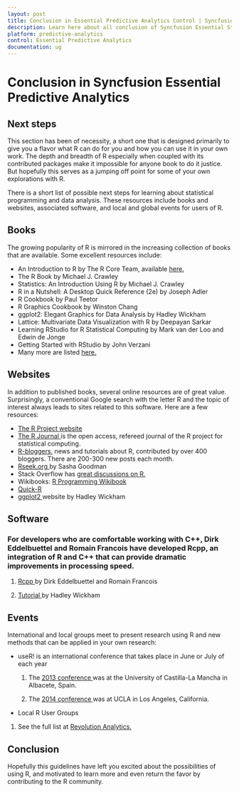 ```yaml
---
layout: post
title: Conclusion in Essential Predictive Analytics Control | Syncfusion
description: Learn here about all conclusion of Syncfusion Essential Studio Predictive Analytics control, and more.
platform: predictive-analytics
control: Essential Predictive Analytics
documentation: ug
---
```


# Conclusion in Syncfusion Essential Predictive Analytics

## Next steps 

This section has been of necessity, a short one that is designed primarily to give you a flavor what R can do for you and how you can use it in your own work. The depth and breadth of R especially when coupled with its contributed packages make it impossible for anyone book to do it justice. But hopefully this serves as a jumping off point for some of your own explorations with R. 

There is a short list of possible next steps for learning about statistical programming and data analysis. These resources include books and websites, associated software, and local and global events for users of R.  

## Books 

The growing popularity of R is mirrored in the increasing collection of books that are available. Some excellent resources include: 

* An Introduction to R by The R Core Team, available [here](http://cran.r-project.org/doc/manuals/R-intro.html)[.](http://cran.r-project.org/doc/manuals/R-intro.html)
* The R Book by Michael J. Crawley 
* Statistics: An Introduction Using R by Michael J. Crawley 
* R in a Nutshell: A Desktop Quick Reference (2e) by Joseph Adler 
* R Cookbook by Paul Teetor 
* R Graphics Cookbook by Winston Chang 
* ggplot2: Elegant Graphics for Data Analysis by Hadley Wickham 
* Lattice: Multivariate Data Visualization with R by Deepayan Sarkar 
* Learning RStudio for R Statistical Computing by Mark van der Loo and Edwin de Jonge 
* Getting Started with RStudio by John Verzani 
* Many more are listed [here](http://www.r-project.org/doc/bib/R-books.html)[.](http://www.r-project.org/doc/bib/R-books.html)

## Websites 


In addition to published books, several online resources are of great value. Surprisingly, a conventional Google search with the letter R and the topic of interest always leads to sites related to this software. Here are a few resources:

* [The R Project website](http://www.r-project.org/)[ ](http://www.r-project.org/)
* [The R Journal](http://journal.r-project.org/)[ ](http://journal.r-project.org/)is the open access, refereed journal of the R project for statistical computing.  
* [R](http://www.r-bloggers.com/)[-](http://www.r-bloggers.com/)[bloggers](http://www.r-bloggers.com/)[,](http://www.r-bloggers.com/) news and tutorials about R, contributed by over 400 bloggers. There are 200-300 new posts each month. 
* [Rseek.org](http://rseek.org/)[ ](http://rseek.org/)by Sasha Goodman  
* Stack Overflow has [great discussions on R](http://stackoverflow.com/questions/tagged/r)[.](http://stackoverflow.com/questions/tagged/r)
* Wikibooks: [R Programming Wikibook](http://en.wikibooks.org/wiki/R_Programming)[ ](http://en.wikibooks.org/wiki/R_Programming)
* [Quick](http://www.statmethods.net/)[-](http://www.statmethods.net/)[R](http://www.statmethods.net/)[ ](http://www.statmethods.net/)
* [ggplot2](http://ggplot2.org/)[ ](http://ggplot2.org/)website by Hadley Wickham  

## Software 


### For developers who are comfortable working with C++, Dirk Eddelbuettel and Romain Francois have developed Rcpp, an integration of R and C++ that can provide dramatic improvements in processing speed. 

1. [Rcpp](http://dirk.eddelbuettel.com/code/rcpp.html)[ ](http://dirk.eddelbuettel.com/code/rcpp.html)by Dirk Eddelbuettel and Romain Francois  

2. [Tutorial](https://github.com/hadley/devtools/wiki/Rcpp)[ ](https://github.com/hadley/devtools/wiki/Rcpp)by Hadley Wickham 

## Events 

International and local groups meet to present research using R and new methods that can be applied in your own research: 

* useR! is an international conference that takes place in June or July of each year 

  1.  The [2013 conference](http://www.edii.uclm.es/~useR-2013/)[ ](http://www.edii.uclm.es/~useR-2013/)was at the University of Castilla-La Mancha in Albacete, Spain. 

  2.  The [2014 conference](http://user2014.stat.ucla.edu/)[ ](http://user2014.stat.ucla.edu/)was at UCLA in Los Angeles, California.  

* Local R User Groups 

1. See the full list at [Revolution Analytics](http://blog.revolutionanalytics.com/local-r-groups.html)[.](http://blog.revolutionanalytics.com/local-r-groups.html)



## Conclusion 

Hopefully this guidelines have left you excited about the possibilities of using R, and motivated to learn more and even return the favor by contributing to the R community. 

